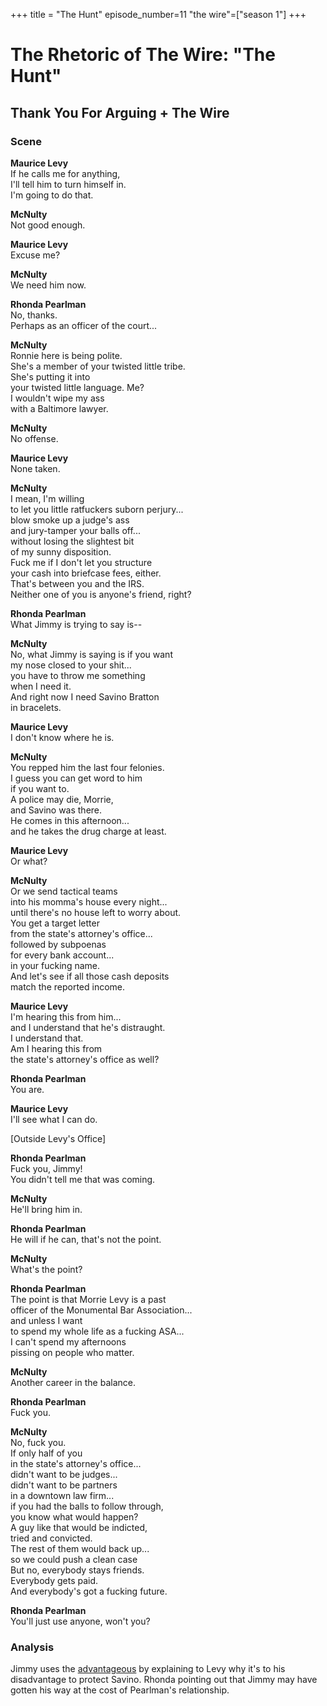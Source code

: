 +++
title = "The Hunt"
episode_number=11
"the wire"=["season 1"]
+++


# The Rhetoric of The Wire: "The Hunt"
## Thank You For Arguing + The Wire
### Scene
**Maurice Levy**  
If he calls me for anything,  
I'll tell him to turn himself in.  
I'm going to do that.  
  
**McNulty**  
Not good enough.  
  
**Maurice Levy**  
Excuse me?  
  
**McNulty**  
We need him now.  
  
**Rhonda Pearlman**  
No, thanks.  
Perhaps as an officer of the court...  
  
**McNulty**  
Ronnie here is being polite.  
She's a member of your twisted little tribe.  
She's putting it into  
your twisted little language. Me?  
I wouldn't wipe my ass  
with a Baltimore lawyer.  
  
**McNulty**  
No offense.  
  
**Maurice Levy**  
None taken.  
  
**McNulty**  
I mean, I'm willing  
to let you little ratfuckers suborn perjury...  
blow smoke up a judge's ass  
and jury-tamper your balls off...  
without losing the slightest bit  
of my sunny disposition.  
Fuck me if I don't let you structure  
your cash into briefcase fees, either.  
That's between you and the IRS.  
Neither one of you is anyone's friend, right?  
  
**Rhonda Pearlman**  
What Jimmy is trying to say is--  
  
**McNulty**  
No, what Jimmy is saying is if you want  
my nose closed to your shit...  
you have to throw me something  
when I need it.  
And right now I need Savino Bratton  
in bracelets.  
  
**Maurice Levy**  
I don't know where he is.  
  
**McNulty**  
You repped him the last four felonies.  
I guess you can get word to him  
if you want to.  
A police may die, Morrie,  
and Savino was there.  
He comes in this afternoon...  
and he takes the drug charge at least.  
  
**Maurice Levy**  
Or what?  
  
**McNulty**  
Or we send tactical teams  
into his momma's house every night...  
until there's no house left to worry about.  
You get a target letter  
from the state's attorney's office...  
followed by subpoenas  
for every bank account...  
in your fucking name.  
And let's see if all those cash deposits  
match the reported income.  
  
**Maurice Levy**  
I'm hearing this from him...  
and I understand that he's distraught.  
I understand that.  
Am I hearing this from  
the state's attorney's office as well?  
  
**Rhonda Pearlman**  
You are.  
  
**Maurice Levy**  
I'll see what I can do.  
  
[Outside Levy's Office]  
  
**Rhonda Pearlman**  
Fuck you, Jimmy!  
You didn't tell me that was coming.  
  
**McNulty**  
He'll bring him in.  
  
**Rhonda Pearlman**  
He will if he can, that's not the point.  
  
**McNulty**  
What's the point?  
  
**Rhonda Pearlman**  
The point is that Morrie Levy is a past  
officer of the Monumental Bar Association...  
and unless I want  
to spend my whole life as a fucking ASA...  
I can't spend my afternoons  
pissing on people who matter.  
  
**McNulty**  
Another career in the balance.  
  
**Rhonda Pearlman**  
Fuck you.  
  
**McNulty**  
No, fuck you.  
If only half of you  
in the state's attorney's office...  
didn't want to be judges...  
didn't want to be partners  
in a downtown law firm...  
if you had the balls to follow through,  
you know what would happen?  
A guy like that would be indicted,  
tried and convicted.  
The rest of them would back up...  
so we could push a clean case  
But no, everybody stays friends.  
Everybody gets paid.  
And everybody's got a fucking future.  
  
**Rhonda Pearlman**  
You'll just use anyone, won't you?  
  
### Analysis
Jimmy uses the [advantageous]() by explaining to Levy why it's to his disadvantage to protect Savino. Rhonda pointing out that Jimmy may have gotten his way at the cost of Pearlman's relationship.  
  
